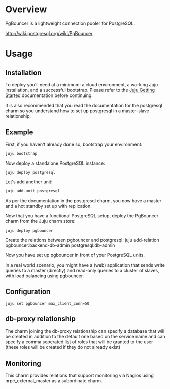 # Overview

PgBouncer is a lightweight connection pooler for PostgreSQL.

http://wiki.postgresql.org/wiki/PgBouncer

# Usage
## Installation

To deploy you'll need at a minimum: a cloud environment, a working Juju
installation, and a successful bootstrap. Please refer to the
[Juju Getting Started](https://juju.ubuntu.com/docs/getting-started.html)
documentation before continuing.

It is also recommended that you read the documentation for the
postgresql charm so you understand how to set up postgresql in
a master-slave relationship.

## Example

First, if you haven't already done so, bootstrap your environment:

    juju bootstrap

Now deploy a standalone PostgreSQL instance:

    juju deploy postgresql

Let's add another unit:

    juju add-unit postgresql

As per the documentation in the postgresql charm, you now have a master
and a hot standby set up with replication.

Now that you have a functional PostgreSQL setup, deploy the 
PgBouncer charm from the Juju charm store:

    juju deploy pgbouncer

Create the relations between pgbouncer and postgresql:
    juju add-relation pgbouncer:backend-db-admin postgresql:db-admin

Now you have set up pgbouncer in front of your PostgreSQL units.

In a real world scenario, you might have a (web) application that
sends write queries to a master (directly) and read-only queries
to a cluster of slaves, with load balancing using pgbouncer.


## Configuration

    juju set pgbouncer max_client_conn=50

## db-proxy relationship

The charm joining the db-proxy relationship can specify a database that
will be created in addition to the default one based on the service name
and can specify a comma seperated list of roles that will be granted to
the user (these roles will be created if they do not already exist)

## Monitoring

This charm provides relations that support monitoring via Nagios using 
nrpe_external_master as a subordinate charm.


